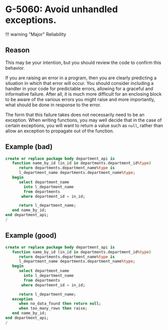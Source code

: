 # G-5060: Avoid unhandled exceptions.

!!! warning "Major"
    Reliability

## Reason

This may be your intention, but you should review the code to confirm this behavior. 

If you are raising an error in a program, then you are clearly predicting a situation in which that error will occur. You should consider including a handler in your code for predictable errors, allowing for a graceful and informative failure. After all, it is much more difficult for an enclosing block to be aware of the various errors you might raise and more importantly, what should be done in response to the error. 

The form that this failure takes does not necessarily need to be an exception. When writing functions, you may well decide that in the case of certain exceptions, you will want to return a value such as `null`, rather than allow an exception to propagate out of the function. 

## Example (bad)

``` sql
create or replace package body department_api is
   function name_by_id (in_id in departments.department_id%type) 
      return departments.department_name%type is
      l_department_name departments.department_name%type;
   begin
      select department_name
        into l_department_name
        from departments
       where department_id = in_id;

      return l_department_name;   
   end name_by_id;
end department_api;
/
```

## Example (good)

``` sql
create or replace package body department_api is
   function name_by_id (in_id in departments.department_id%type) 
      return departments.department_name%type is
      l_department_name departments.department_name%type;
   begin
      select department_name
        into l_department_name
        from departments
       where department_id = in_id;

      return l_department_name;  
   exception
      when no_data_found then return null;
      when too_many_rows then raise;
   end name_by_id;
end department_api;
/
```